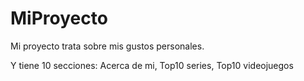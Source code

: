 # MiProyecto
Mi proyecto trata sobre mis gustos personales.

Y tiene 10 secciones: Acerca de mi, Top10 series, Top10 videojuegos

